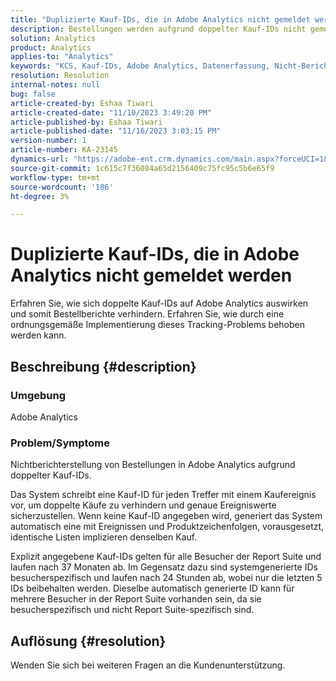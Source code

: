 ```yaml
---
title: "Duplizierte Kauf-IDs, die in Adobe Analytics nicht gemeldet werden"
description: Bestellungen werden aufgrund doppelter Kauf-IDs nicht gemeldet. Dieses Problem tritt auf, da diese IDs in der Implementierung nicht übertragen werden.
solution: Analytics
product: Analytics
applies-to: "Analytics"
keywords: "KCS, Kauf-IDs, Adobe Analytics, Datenerfassung, Nicht-Berichterstellung, häufig gestellte Fragen"
resolution: Resolution
internal-notes: null
bug: false
article-created-by: Eshaa Tiwari
article-created-date: "11/10/2023 3:49:20 PM"
article-published-by: Eshaa Tiwari
article-published-date: "11/16/2023 3:03:15 PM"
version-number: 1
article-number: KA-23145
dynamics-url: "https://adobe-ent.crm.dynamics.com/main.aspx?forceUCI=1&pagetype=entityrecord&etn=knowledgearticle&id=e5ef35b0-e07f-ee11-8179-6045bd006149"
source-git-commit: 1c615c7f36084a65d2156409c75fc95c5b6e65f9
workflow-type: tm+mt
source-wordcount: '186'
ht-degree: 3%

---
```


# Duplizierte Kauf-IDs, die in Adobe Analytics nicht gemeldet werden


Erfahren Sie, wie sich doppelte Kauf-IDs auf Adobe Analytics auswirken und somit Bestellberichte verhindern. Erfahren Sie, wie durch eine ordnungsgemäße Implementierung dieses Tracking-Problems behoben werden kann.

## Beschreibung {#description}


### Umgebung

Adobe Analytics

### <b>Problem/Symptome</b>

Nichtberichterstellung von Bestellungen in Adobe Analytics aufgrund doppelter Kauf-IDs.

Das System schreibt eine Kauf-ID für jeden Treffer mit einem Kaufereignis vor, um doppelte Käufe zu verhindern und genaue Ereigniswerte sicherzustellen. Wenn keine Kauf-ID angegeben wird, generiert das System automatisch eine mit Ereignissen und Produktzeichenfolgen, vorausgesetzt, identische Listen implizieren denselben Kauf.

Explizit angegebene Kauf-IDs gelten für alle Besucher der Report Suite und laufen nach 37 Monaten ab. Im Gegensatz dazu sind systemgenerierte IDs besucherspezifisch und laufen nach 24 Stunden ab, wobei nur die letzten 5 IDs beibehalten werden. Dieselbe automatisch generierte ID kann für mehrere Besucher in der Report Suite vorhanden sein, da sie besucherspezifisch und nicht Report Suite-spezifisch sind.


## Auflösung {#resolution}


Wenden Sie sich bei weiteren Fragen an die Kundenunterstützung.
